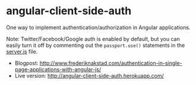 angular-client-side-auth
========================

One way to implement authentication/authorization in Angular applications.

Note: Twitter/Facebook/Google auth is enabled by default, but you can easily turn it off by commenting out the <code>passport.use()</code> statements in the [server.js](server.js) file.

* Blogpost: http://www.frederiknakstad.com/authentication-in-single-page-applications-with-angular-js/
* Live version: http://angular-client-side-auth.herokuapp.com/
